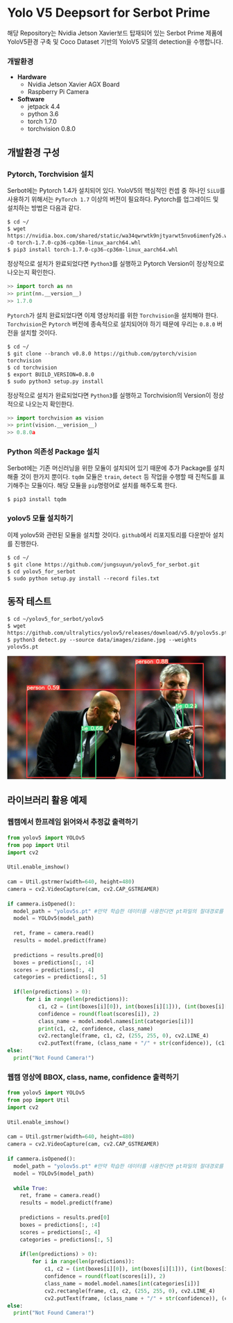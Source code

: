 # __Yolo V5 Deepsort for Serbot Prime__
해당 Repository는 Nvidia Jetson Xavier보드 탑재되어 있는 Serbot Prime 제품에 YoloV5환경 구축 및 Coco Dataset 기반의 YoloV5 모델의 detection을 수행합니다.
### 개발환경
- __Hardware__
  - Nvidia Jetson Xavier AGX Board
  - Raspberry Pi Camera
- __Software__
  - jetpack 4.4
  - python 3.6
  - torch 1.7.0
  - torchvision 0.8.0

## __개발환경 구성__
### Pytorch, Torchvision 설치
Serbot에는 Pytorch 1.4가 설치되어 있다. YoloV5의 핵심적인 컨셉 중 하나인 `SiLU`를 사용하기 위해서는 `PyTorch 1.7` 이상의 버전이 필요하다. Pytorch를 업그레이드 및 설치하는 방법은 다음과 같다.
```shell
$ cd ~/
$ wget https://nvidia.box.com/shared/static/wa34qwrwtk9njtyarwt5nvo6imenfy26.whl -O torch-1.7.0-cp36-cp36m-linux_aarch64.whl
$ pip3 install torch-1.7.0-cp36-cp36m-linux_aarch64.whl
```
정상적으로 설치가 완료되었다면 `Python3`를 실행하고 Pytorch Version이 정상적으로 나오는지 확인한다.

```python
>> import torch as nn
>> print(nn.__version__)
>> 1.7.0
```
`Pytorch`가 설치 완료되었다면 이제 영상처리를 위한 `Torchvision`을 설치해야 한다. `Torchvision`은 `Pytorch` 버전에 종속적으로 설치되어야 하기 때문에 우리는 `0.8.0` 버전을 설치할 것이다.

```shell
$ cd ~/
$ git clone --branch v0.8.0 https://github.com/pytorch/vision torchvision
$ cd torchvision
$ export BUILD_VERSION=0.8.0
$ sudo python3 setup.py install
```

정상적으로 설치가 완료되었다면 `Python3`를 실행하고 Torchvision의 Version이 정상적으로 나오는지 확인한다.
```python
>> import torchvision as vision
>> print(vision.__verision__)
>> 0.8.0a
```

### Python 의존성 Package 설치
Serbot에는 기존 머신러닝을 위한 모듈이 설치되어 있기 때문에 추가 Package를 설치해줄 것이 한가지 뿐이다. `tqdm` 모듈은 `train`, `detect` 등 작업을 수행할 때 진척도를 표기해주는 모듈이다. 해당 모듈을 `pip`명령어로 설치를 해주도록 한다.

```shell
$ pip3 install tqdm
```
### yolov5 모듈 설치하기
이제 yolov5와 관련된 모듈을 설치할 것이다. `github`에서 리포지토리를 다운받아 설치를 진행한다.

```shell
$ cd ~/
$ git clone https://github.com/jungsuyun/yolov5_for_serbot.git
$ cd yolov5_for_serbot
$ sudo python setup.py install --record files.txt
```

## __동작 테스트__
```shell
$ cd ~/yolov5_for_serbot/yolov5
$ wget https://github.com/ultralytics/yolov5/releases/download/v5.0/yolov5s.pt
$ python3 detect.py --source data/images/zidane.jpg --weights yolov5s.pt
```
![테스트 결과](yolov5/runs/detect/exp3/zidane.jpg)

## __라이브러리 활용 예제__
### 웹캠에서 한프레임 읽어와서 추정값 출력하기
```python
from yolov5 import YOLOv5
from pop import Util
import cv2

Util.enable_imshow()

cam = Util.gstrmer(width=640, height=480)
camera = cv2.VideoCapture(cam, cv2.CAP_GSTREAMER)

if cammera.isOpened():
  model_path = "yolov5s.pt" #만약 학습한 데이터를 사용한다면 pt파일의 절대경로를 입력할 것!
  model = YOLOv5(model_path)

  ret, frame = camera.read()
  results = model.predict(frame)

  predictions = results.pred[0]
  boxes = predictions[:, :4]
  scores = predictions[:, 4]
  categories = predictions[:, 5]

  if(len(predictions) > 0):
      for i in range(len(predictions)):
          c1, c2 = (int(boxes[i][0]), int(boxes[i][1])), (int(boxes[i][2]), int(boxes[i][3]))
          confidence = round(float(scores[i]), 2)
          class_name = model.model.names[int(categories[i])]
          print(c1, c2, confidence, class_name)
          cv2.rectangle(frame, c1, c2, (255, 255, 0), cv2.LINE_4)
          cv2.putText(frame, (class_name + "/" + str(confidence)), (c1[0], c1[1] - 2), cv2.FONT_HERSHEY_PLAIN, 1, (255, 255, 255), cv2.LINE_4)
else:
  print("Not Found Camera!")
```

### 웹캠 영상에 BBOX, class, name, confidence 출력하기
```python
from yolov5 import YOLOv5
from pop import Util
import cv2

Util.enable_imshow()

cam = Util.gstrmer(width=640, height=480)
camera = cv2.VideoCapture(cam, cv2.CAP_GSTREAMER)

if cammera.isOpened():
  model_path = "yolov5s.pt" #만약 학습한 데이터를 사용한다면 pt파일의 절대경로를 입력할 것!
  model = YOLOv5(model_path)

  while True:
    ret, frame = camera.read()
    results = model.predict(frame)

    predictions = results.pred[0]
    boxes = predictions[:, :4]
    scores = predictions[:, 4]
    categories = predictions[:, 5]

    if(len(predictions) > 0):
        for i in range(len(predictions)):
            c1, c2 = (int(boxes[i][0]), int(boxes[i][1])), (int(boxes[i][2]), int(boxes[i][3]))
            confidence = round(float(scores[i]), 2)
            class_name = model.model.names[int(categories[i])]
            cv2.rectangle(frame, c1, c2, (255, 255, 0), cv2.LINE_4)
            cv2.putText(frame, (class_name + "/" + str(confidence)), (c1[0], c1[1] - 2), cv2.FONT_HERSHEY_PLAIN, 1, (255, 255, 255), cv2.LINE_4)
else:
  print("Not Found Camera!")
```